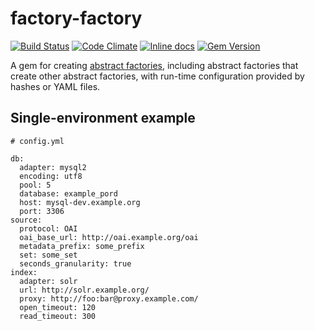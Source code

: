 # factory-factory

[![Build Status](https://travis-ci.org/dmolesUC3/factory-factory.svg?branch=master)](https://travis-ci.org/dmolesUC3/factory-factory)
[![Code Climate](https://codeclimate.com/github/dmolesUC3/factory-factory.svg)](https://codeclimate.com/github/dmolesUC3/factory-factory)
[![Inline docs](http://inch-ci.org/github/dmolesUC3/factory-factory.svg)](http://inch-ci.org/github/dmolesUC3/factory-factory)
[![Gem Version](https://img.shields.io/gem/v/factory-factory.svg)](https://github.com/dmolesUC3/factory-factory/releases)

A gem for creating
[abstract factories](https://web.archive.org/web/20111109224959/http://www.informit.com/articles/article.aspx?p=1398599),
including abstract factories that create other abstract factories, with
run-time configuration provided by hashes or YAML files.

## Single-environment example

```
# config.yml

db:
  adapter: mysql2
  encoding: utf8
  pool: 5
  database: example_pord
  host: mysql-dev.example.org
  port: 3306
source:
  protocol: OAI
  oai_base_url: http://oai.example.org/oai
  metadata_prefix: some_prefix
  set: some_set
  seconds_granularity: true
index:
  adapter: solr
  url: http://solr.example.org/
  proxy: http://foo:bar@proxy.example.com/
  open_timeout: 120
  read_timeout: 300
```

